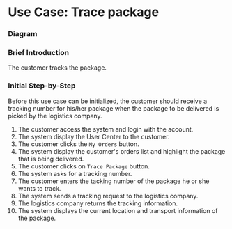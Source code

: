 # Use Case: Trace package

### Diagram


### Brief Introduction
The customer tracks the package.

### Initial Step-by-Step  
Before this use case can be initialized, the customer should receive a tracking number for his/her package when the package to be delivered is picked by the logistics company.

1. The customer access the system and login with the account.
2. The system display the User Center to the customer.
3. The customer clicks the `My Orders` button.
4. The system display the customer's orders list and highlight the package that is being delivered.
5. The customer clicks on `Trace Package` button.
6. The system asks for a tracking number.
7. The customer enters the tacking number of the package he or she wants to track.
8. The system sends a tracking request to the logistics company.
9. The logistics company returns the tracking information. 
10. The system displays the current location and transport information of the package.